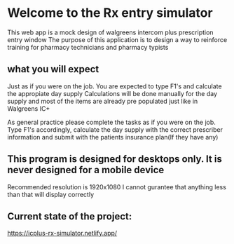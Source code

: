 # Welcome to the Rx entry simulator

This web app is a mock design of walgreens intercom plus prescription entry window
The purpose of this application is to design a way to reinforce training for
pharmacy technicians and pharmacy typists

## what you will expect

Just as if you were on the job. You are expected to type F1's and calculate the appropiate day supply
Calculations will be done manually for the day supply and most of the items are already pre populated
just like in Walgreens IC+ 

As general practice please complete the tasks as if you were on the job. Type F1's accordingly, calculate the day supply
with the correct prescriber information and submit with the patients insurance plan(If they have any)


## This program is designed for desktops only. It is never designed for a mobile device

Recommended resolution is 1920x1080
I cannot gurantee that anything less than that will display correctly

## Current state of the project:
https://icplus-rx-simulator.netlify.app/
